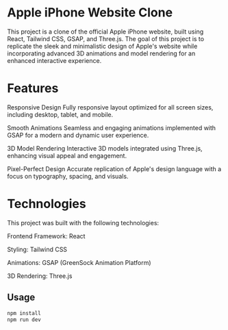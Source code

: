 # Apple iPhone Website Clone
This project is a clone of the official Apple iPhone website, built using React, Tailwind CSS, GSAP, and Three.js. The goal of this project is to replicate the sleek and minimalistic design of Apple's website while incorporating advanced 3D animations and model rendering for an enhanced interactive experience.

# Features
Responsive Design
Fully responsive layout optimized for all screen sizes, including desktop, tablet, and mobile.

Smooth Animations
Seamless and engaging animations implemented with GSAP for a modern and dynamic user experience.

3D Model Rendering
Interactive 3D models integrated using Three.js, enhancing visual appeal and engagement.


Pixel-Perfect Design
Accurate replication of Apple's design language with a focus on typography, spacing, and visuals.

# Technologies
This project was built with the following technologies:

Frontend Framework: React

Styling: Tailwind CSS

Animations: GSAP (GreenSock Animation Platform)

3D Rendering: Three.js

## Usage
```bash
npm install
npm run dev
```


